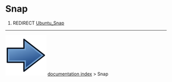 # Snap
1.  REDIRECT [Ubuntu_Snap](Ubuntu_Snap.md)



---
![](images/Button_right.svg) [documentation index](../README.md) > Snap
